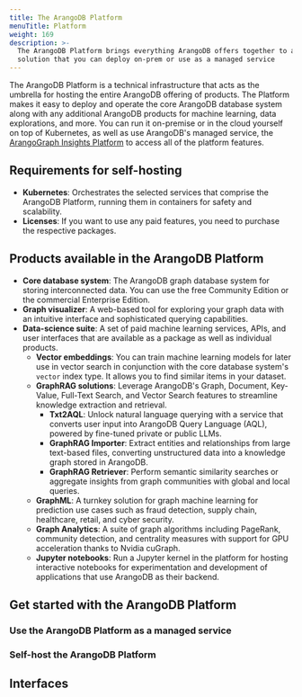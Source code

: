 ```yaml
---
title: The ArangoDB Platform
menuTitle: Platform
weight: 169
description: >-
  The ArangoDB Platform brings everything ArangoDB offers together to a single
  solution that you can deploy on-prem or use as a managed service
---
```

The ArangoDB Platform is a technical infrastructure that acts as the umbrella
for hosting the entire ArangoDB offering of products. The Platform makes it easy
to deploy and operate the core ArangoDB database system along with any additional
ArangoDB products for machine learning, data explorations, and more. You can
run it on-premise or in the cloud yourself on top of Kubernetes, as well as use
ArangoDB's managed service, the [ArangoGraph Insights Platform](../arangograph/_index.md)
to access all of the platform features.

## Requirements for self-hosting

- **Kubernetes**: Orchestrates the selected services that comprise the
  ArangoDB Platform, running them in containers for safety and scalability.
- **Licenses**: If you want to use any paid features, you need to purchase the
  respective packages.

## Products available in the ArangoDB Platform

- **Core database system**: The ArangoDB graph database system for storing
  interconnected data. You can use the free Community Edition or the commercial
  Enterprise Edition.
- **Graph visualizer**: A web-based tool for exploring your graph data with an
  intuitive interface and sophisticated querying capabilities.
- **Data-science suite**: A set of paid machine learning services, APIs, and
  user interfaces that are available as a package as well as individual products.
  - **Vector embeddings**: You can train machine learning models for later use
    in vector search in conjunction with the core database system's `vector`
    index type. It allows you to find similar items in your dataset. <!-- TODO: GraphRAG importer/retriever -->
  - **GraphRAG solutions**: Leverage ArangoDB's Graph, Document, Key-Value,
      Full-Text Search, and Vector Search features to streamline knowledge
      extraction and retrieval.
      - **Txt2AQL**: Unlock natural language querying with a service that converts
        user input into ArangoDB Query Language (AQL), powered by fine-tuned
        private or public LLMs. <!-- TODO: GenAI -->
      - **GraphRAG Importer**: Extract entities and relationships from large
        text-based files, converting unstructured data into a knowledge graph
        stored in ArangoDB.
      - **GraphRAG Retriever**: Perform semantic similarity searches or aggregate
        insights from graph communities with global and local queries.
  - **GraphML**: A turnkey solution for graph machine learning for prediction
    use cases such as fraud detection, supply chain, healthcare, retail, and
    cyber security.
  - **Graph Analytics**: A suite of graph algorithms including PageRank,
    community detection, and centrality measures with support for GPU
    acceleration thanks to Nvidia cuGraph.
  - **Jupyter notebooks**: Run a Jupyter kernel in the platform for hosting
    interactive notebooks for experimentation and development of applications
    that use ArangoDB as their backend.

<!-- TODO: Which product requires what license, free trial -->

## Get started with the ArangoDB Platform

### Use the ArangoDB Platform as a managed service

<!-- TODO: Sign up at https://dashboard.arangodb.cloud -->

### Self-host the ArangoDB Platform

<!-- TODO: Adam's installer -->

## Interfaces

<!-- TODO: UIs, APIs (with links to generated docs) -->